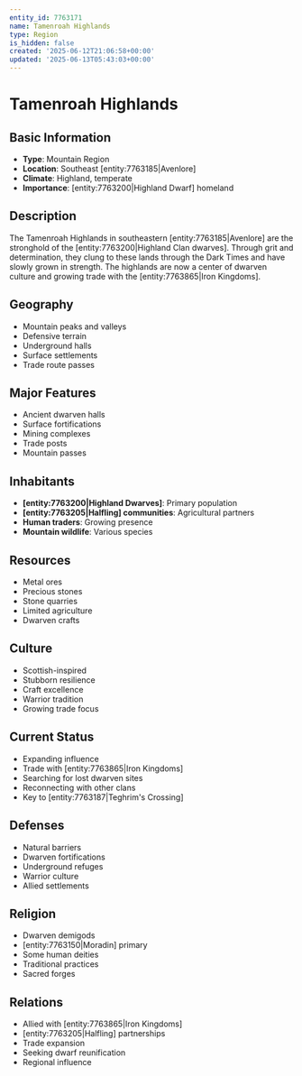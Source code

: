 ```yaml
---
entity_id: 7763171
name: Tamenroah Highlands
type: Region
is_hidden: false
created: '2025-06-12T21:06:58+00:00'
updated: '2025-06-13T05:43:03+00:00'
---
```


# Tamenroah Highlands

## Basic Information

- **Type**: Mountain Region
- **Location**: Southeast [entity:7763185|Avenlore]
- **Climate**: Highland, temperate
- **Importance**: [entity:7763200|Highland Dwarf] homeland

## Description

The Tamenroah Highlands in southeastern [entity:7763185|Avenlore] are the stronghold of the [entity:7763200|Highland Clan dwarves]. Through grit and determination, they clung to these lands through the Dark Times and have slowly grown in strength. The highlands are now a center of dwarven culture and growing trade with the [entity:7763865|Iron Kingdoms].

## Geography

- Mountain peaks and valleys
- Defensive terrain
- Underground halls
- Surface settlements
- Trade route passes

## Major Features

- Ancient dwarven halls
- Surface fortifications
- Mining complexes
- Trade posts
- Mountain passes

## Inhabitants

- **[entity:7763200|Highland Dwarves]**: Primary population
- **[entity:7763205|Halfling] communities**: Agricultural partners
- **Human traders**: Growing presence
- **Mountain wildlife**: Various species

## Resources

- Metal ores
- Precious stones
- Stone quarries
- Limited agriculture
- Dwarven crafts

## Culture

- Scottish-inspired
- Stubborn resilience
- Craft excellence
- Warrior tradition
- Growing trade focus

## Current Status

- Expanding influence
- Trade with [entity:7763865|Iron Kingdoms]
- Searching for lost dwarven sites
- Reconnecting with other clans
- Key to [entity:7763187|Teghrim's Crossing]

## Defenses

- Natural barriers
- Dwarven fortifications
- Underground refuges
- Warrior culture
- Allied settlements

## Religion

- Dwarven demigods
- [entity:7763150|Moradin] primary
- Some human deities
- Traditional practices
- Sacred forges

## Relations

- Allied with [entity:7763865|Iron Kingdoms]
- [entity:7763205|Halfling] partnerships
- Trade expansion
- Seeking dwarf reunification
- Regional influence